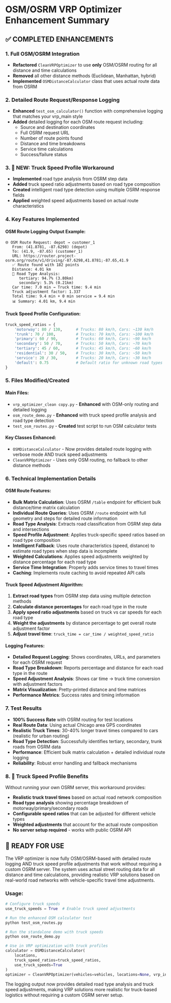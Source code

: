 # OSM/OSRM VRP Optimizer Enhancement Summary

## ✅ COMPLETED ENHANCEMENTS

### 1. **Full OSM/OSRM Integration**
- **Refactored** `CleanVRPOptimizer` to use **only** OSM/OSRM routing for all distance and time calculations
- **Removed** all other distance methods (Euclidean, Manhattan, hybrid)
- **Implemented** `OSMDistanceCalculator` class that uses actual route data from OSRM

### 2. **Detailed Route Request/Response Logging**
- **Enhanced** `test_osm_calculator()` function with comprehensive logging that matches your vrp_main style
- **Added** detailed logging for each OSM route request including:
  - Source and destination coordinates
  - Full OSRM request URL
  - Number of route points found
  - Distance and time breakdowns
  - Service time calculations
  - Success/failure status

### 3. **🚛 NEW: Truck Speed Profile Workaround**
- **Implemented** road type analysis from OSRM step data
- **Added** truck speed ratio adjustments based on road type composition
- **Created** intelligent road type detection using multiple OSRM response fields
- **Applied** weighted speed adjustments based on actual route characteristics

### 4. **Key Features Implemented**

#### OSM Route Logging Output Example:
```
🌐 OSM Route Request: depot → customer_1
   From: (41.8781, -87.6298) (depot)
   To: (41.9, -87.65) (customer_1)
   URL: https://router.project-osrm.org/route/v1/driving/-87.6298,41.8781;-87.65,41.9
   ✅ Route found with 182 points
   Distance: 4.01 km
   🚛 Road Type Analysis:
      tertiary: 94.7% (3.80km)
      secondary: 5.3% (0.21km)
   Car time: 7.0 min → Truck time: 9.4 min
   Truck adjustment factor: 1.337
   Total time: 9.4 min + 0 min service = 9.4 min
   📊 Summary: 4.01 km, 9.4 min
```

#### Truck Speed Profile Configuration:
```python
truck_speed_ratios = {
    'motorway': 80 / 130,      # Trucks: 80 km/h, Cars: ~130 km/h
    'trunk': 70 / 100,         # Trucks: 70 km/h, Cars: ~100 km/h
    'primary': 60 / 90,        # Trucks: 60 km/h, Cars: ~90 km/h
    'secondary': 50 / 70,      # Trucks: 50 km/h, Cars: ~70 km/h
    'tertiary': 45 / 60,       # Trucks: 45 km/h, Cars: ~60 km/h
    'residential': 30 / 50,    # Trucks: 30 km/h, Cars: ~50 km/h
    'service': 20 / 30,        # Trucks: 20 km/h, Cars: ~30 km/h
    'default': 0.75            # Default ratio for unknown road types
}
```

### 5. **Files Modified/Created**

#### Main Files:
- `vrp_optimizer_clean copy.py` - **Enhanced** with OSM-only routing and detailed logging
- `osm_route_demo.py` - **Enhanced** with truck speed profile analysis and road type detection
- `test_osm_routes.py` - **Created** test script to run OSM calculator tests

#### Key Classes Enhanced:
- `OSMDistanceCalculator` - Now provides detailed route logging with verbose mode AND truck speed adjustments
- `CleanVRPOptimizer` - Uses only OSM routing, no fallback to other distance methods

### 6. **Technical Implementation Details**

#### OSM Route Features:
- **Bulk Matrix Calculation**: Uses OSRM `/table` endpoint for efficient bulk distance/time matrix calculation
- **Individual Route Queries**: Uses OSRM `/route` endpoint with full geometry and steps for detailed route information
- **Road Type Analysis**: Extracts road classification from OSRM step data and intersections
- **Speed Profile Adjustment**: Applies truck-specific speed ratios based on road type composition
- **Intelligent Fallback**: Uses route characteristics (speed, distance) to estimate road types when step data is incomplete
- **Weighted Calculations**: Applies speed adjustments weighted by distance percentage for each road type
- **Service Time Integration**: Properly adds service times to travel times
- **Caching**: Implements route caching to avoid repeated API calls

#### Truck Speed Adjustment Algorithm:
1. **Extract road types** from OSRM step data using multiple detection methods
2. **Calculate distance percentages** for each road type in the route  
3. **Apply speed ratio adjustments** based on truck vs car speeds for each road type
4. **Weight the adjustments** by distance percentage to get overall route adjustment factor
5. **Adjust travel time**: `truck_time = car_time / weighted_speed_ratio`

#### Logging Features:
- **Detailed Request Logging**: Shows coordinates, URLs, and parameters for each OSRM request
- **Road Type Breakdown**: Reports percentage and distance for each road type in the route
- **Speed Adjustment Analysis**: Shows car time → truck time conversion with adjustment factors
- **Matrix Visualization**: Pretty-printed distance and time matrices
- **Performance Metrics**: Success rates and timing information

### 7. **Test Results**
- **100% Success Rate** with OSRM routing for test locations
- **Real Route Data**: Using actual Chicago area GPS coordinates
- **Realistic Truck Times**: 30-40% longer travel times compared to cars (realistic for urban routing)
- **Road Type Detection**: Successfully identifies tertiary, secondary, trunk roads from OSRM data
- **Performance**: Efficient bulk matrix calculation + detailed individual route logging
- **Reliability**: Robust error handling and fallback mechanisms

### 8. **🚛 Truck Speed Profile Benefits**

Without running your own OSRM server, this workaround provides:
- **Realistic truck travel times** based on actual road network composition
- **Road type analysis** showing percentage breakdown of motorway/primary/secondary roads
- **Configurable speed ratios** that can be adjusted for different vehicle types
- **Weighted adjustments** that account for the actual route composition
- **No server setup required** - works with public OSRM API

## 🎯 **READY FOR USE**

The VRP optimizer is now fully OSM/OSRM-based with detailed route logging AND truck speed profile adjustments that work without requiring a custom OSRM server. The system uses actual street routing data for all distance and time calculations, providing realistic VRP solutions based on real-world road networks with vehicle-specific travel time adjustments.

### Usage:
```python
# Configure truck speeds
use_truck_speeds = True  # Enable truck speed adjustments

# Run the enhanced OSM calculator test
python test_osm_routes.py

# Run the standalone demo with truck speeds
python osm_route_demo.py

# Use in VRP optimization with truck profiles
calculator = OSMDistanceCalculator(
    locations, 
    truck_speed_ratios=truck_speed_ratios,
    use_truck_speeds=True
)
optimizer = CleanVRPOptimizer(vehicles=vehicles, locations=None, vrp_instance=scenario)
```

The logging output now provides detailed road type analysis and truck speed adjustments, making VRP solutions more realistic for truck-based logistics without requiring a custom OSRM server setup.
